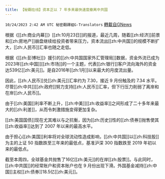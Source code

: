 ```yaml
---
title: 【秘翻在线】资本正以 7 年多来最快速度撤离中共国
---
```

`10/24/2023 2:42 AM UTC 秘密翻譯組G-Translators` [轉載自GNews](https://gnews.org/articles/1872381)

根据《[[zh:商业内幕]]》[[zh:10月23日]]的报道，最近几周，随着[[zh:经济]]前景和[[zh:房地产]]崩盘继续给投资者带来压力，资本流出[[zh:中共国]]的规模不断扩大，[[zh:人民币]]汇率也随之走低。

根据《[[zh:彭博社]]》援引的[[zh:中共国国家外汇管理局]]数据，资金外流已成为2023年[[zh:中国]][[zh:市场]]的一个主题，代表[[zh:银行]]客户流向海外的资金达539亿[[zh:美元]]。是自2016年[[zh:1月]]以来最大的月度流出量。

因此，[[zh:人民币]]兑[[zh:美元]]汇率约为 7.30，接近 9 月份触及的 7.34 水平。尽管[[zh:中共]][[zh:政府]]努力支持[[zh:人民币]]汇率，但下行压力削弱了离岸和在岸[[zh:人民币]]。

由于[[zh:美国]]利率不断上升，[[zh:中美]][[zh:收益率]]之间形成了二十多年来最大的[[zh:利差]]，从而令刺激措施变得更加复杂。

[[zh:美国国债]]现在尤其难以与之抗衡，因为[[zh:历史]]性的[[zh:债券]]抛售使其[[zh:收益率]]达到了 2007 年以来的最高水平。

由于担心[[zh:美国]]利率将对全球流动性造成影响，[[zh:中共国]]以[[zh:科技股]]为主的上证 50 指数跌至三年来的最低点，基准沪深 300 指数跌至 2019 年初以来的最低点。

截至本周四，全球基金共抛售了16亿[[zh:美元]]的在岸[[zh:股票]]。与此同时，[[zh:中共国]]的经常账户和资本账户也在 9 月份出现下滑。外国基金减持[[zh:中国]]主权[[zh:债券]]18.5亿[[zh:美元]]。

